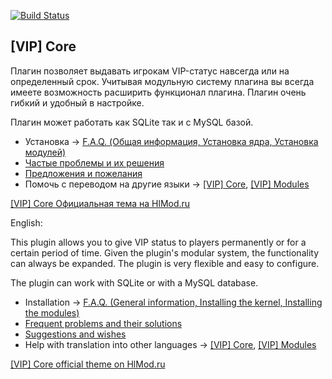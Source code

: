 [![Build Status](https://travis-ci.org/R1KO/VIP-Core.svg?branch=master)](https://travis-ci.org/R1KO/VIP-Core)

## [VIP] Core

Плагин позволяет выдавать игрокам VIP-статус навсегда или на определенный срок.
Учитывая модульную систему плагина вы всегда имеете возможность расширить функционал плагина.
Плагин очень гибкий и удобный в настройке.

Плагин может работать как SQLite так и с MySQL базой.

- Установка -> [F.A.Q. (Общая информация, Установка ядра, Установка модулей)](http://hlmod.ru/threads/f-a-q-obschaja-informacija-ustanovka-jadra-ustanovka-modulej.33986/)
- [Частые проблемы и их решения](http://hlmod.ru/threads/chastye-problemy-i-ix-reshenija.33988/)
- [Предложения и пожелания](http://hlmod.ru/threads/predlozhenija-po-uluchsheniju-vip-i-idei-dlja-modulej.26407/)
- Помочь с переводом на другие языки -> [[VIP] Core](http://translator.mitchdempsey.com/sourcemod_plugins/265), [[VIP] Modules](http://translator.mitchdempsey.com/sourcemod_plugins/272)

[[VIP] Core Официальная тема на HlMod.ru](http://hlmod.ru/resources/vip-core.245/)

English:

This plugin allows you to give VIP status to players permanently or for a certain period of time.
Given the plugin's modular system, the functionality can always be expanded.
The plugin is very flexible and easy to configure.

The plugin can work with SQLite or with a MySQL database.

- Installation -> [F.A.Q. (General information, Installing the kernel, Installing the modules)](http://hlmod.ru/threads/f-a-q-obschaja-informacija-ustanovka-jadra-ustanovka-modulej.33986/)
- [Frequent problems and their solutions](http://hlmod.ru/threads/chastye-problemy-i-ix-reshenija.33988/)
- [Suggestions and wishes](http://hlmod.ru/threads/predlozhenija-po-uluchsheniju-vip-i-idei-dlja-modulej.26407/)
- Help with translation into other languages ​​-> [[VIP] Core](http://translator.mitchdempsey.com/sourcemod_plugins/265), [[VIP] Modules](http://translator.mitchdempsey.com/sourcemod_plugins/272)

[[VIP] Core official theme on HlMod.ru](http://hlmod.ru/resources/vip-core.245/)
